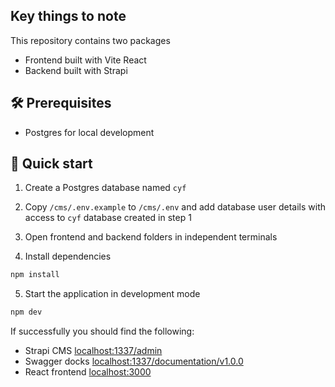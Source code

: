 ## Key things to note

This repository contains two packages

- Frontend built with Vite React
- Backend built with Strapi

## 🛠 Prerequisites

- Postgres for local development

## 🚀 Quick start

1. Create a Postgres database named `cyf`

2. Copy `/cms/.env.example` to `/cms/.env` and add database user details with access to `cyf` database created in step 1

3. Open frontend and backend folders in independent terminals

4. Install dependencies

```sh
npm install
```

5. Start the application in development mode

```sh
npm dev
```

If successfully you should find the following:

- Strapi CMS [localhost:1337/admin](http://localhost:1337/admin)
- Swagger docks [localhost:1337/documentation/v1.0.0](http://localhost:1337/documentation/v1.0.0)
- React frontend [localhost:3000](http://localhost:3000)
